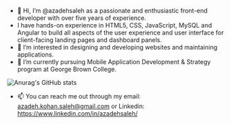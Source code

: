 - 👋 Hi, I’m @azadehsaleh as a passionate and enthusiastic front-end developer with over five years of experience.
- I have hands-on experience in HTML5, CSS, JavaScript, MySQL and Angular to build all aspects of the user experience and user interface for client-facing landing pages and dashboard panels.
- 👀 I’m interested in designing and developing websites and maintaining applications.
- 🌱 I’m currently pursuing Mobile Application Development & Strategy program at George Brown College.

![Anurag's GitHub stats](https://github-readme-stats.vercel.app/api?username=azadehsaleh&theme=dark&show_icons=true)

- 📫 You can reach me out through my email: azadeh.kohan.saleh@gmail.com or Linkedin: https://www.linkedin.com/in/azadehsaleh/

<!---
azadehsaleh/azadehsaleh is a ✨ special ✨ repository because its `README.md` (this file) appears on your GitHub profile.
You can click the Preview link to take a look at your changes.
--->
